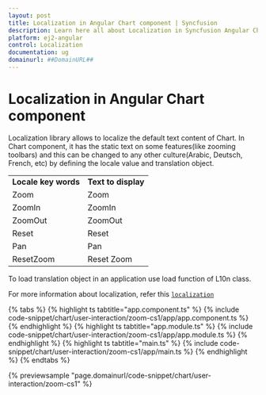```yaml
---
layout: post
title: Localization in Angular Chart component | Syncfusion
description: Learn here all about Localization in Syncfusion Angular Chart component of Syncfusion Essential JS 2 and more.
platform: ej2-angular
control: Localization 
documentation: ug
domainurl: ##DomainURL##
---
```


# Localization in Angular Chart component

Localization library allows to localize the default text content of Chart. In Chart component,
it has the static text on some features(like zooming toolbars)
and this can be changed to any other culture(Arabic, Deutsch, French, etc) by defining the locale value and translation object.

<!-- markdownlint-disable MD033 -->

<table>
<tr>
<td><b>Locale key words</b></td>
<td><b>Text to display</b></td>
</tr>
<tr>
<td>Zoom</td>
<td>Zoom</td>
</tr>
<tr>
<td>ZoomIn</td>
<td>ZoomIn</td>
</tr>
<tr>
<td>ZoomOut</td>
<td>ZoomOut</td>
</tr>
<tr>
<td>Reset</td>
<td>Reset</td>
</tr>
<tr>
<td>Pan</td>
<td>Pan</td>
</tr>
<tr>
<td>ResetZoom</td>
<td>Reset Zoom</td>
</tr>
</table>

To load translation object in an application use load function of L10n class.

For more information about localization, refer this
[`localization`](http://ej2.syncfusion.com/angular/documentation/base/localization.html)

{% tabs %}
{% highlight ts tabtitle="app.component.ts" %}
{% include code-snippet/chart/user-interaction/zoom-cs1/app/app.component.ts %}
{% endhighlight %}
{% highlight ts tabtitle="app.module.ts" %}
{% include code-snippet/chart/user-interaction/zoom-cs1/app/app.module.ts %}
{% endhighlight %}
{% highlight ts tabtitle="main.ts" %}
{% include code-snippet/chart/user-interaction/zoom-cs1/app/main.ts %}
{% endhighlight %}
{% endtabs %}
  
{% previewsample "page.domainurl/code-snippet/chart/user-interaction/zoom-cs1" %}